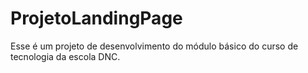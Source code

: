 # ProjetoLandingPage
Esse é um projeto de desenvolvimento do módulo básico do curso de tecnologia da escola DNC.
